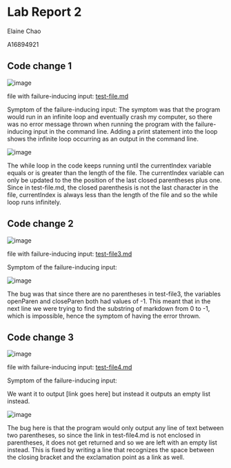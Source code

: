 # Lab Report 2
Elaine Chao

A16894921

## Code change 1

![image](https://user-images.githubusercontent.com/34292064/165050001-232f0d61-9397-4779-ba45-b110368f1505.png)

file with failure-inducing input: [test-file.md](https://github.com/sol-reveille/markdown-parser/blob/main/test-file.md)

Symptom of the failure-inducing input:
The symptom was that the program would run in an infinite loop and eventually crash my computer, so there was no error message thrown when running the program with the failure-inducing input in the command line. Adding a print statement into the loop shows the infinite loop occurring as an output in the command line.

![image](https://user-images.githubusercontent.com/34292064/165194583-0469ecbd-d646-4ef1-b277-83d5132099a2.png)

The while loop in the code keeps running until the currentIndex variable equals or is greater than the length of the file. The currentIndex variable can only be updated to the the position of the last closed parentheses plus one. Since in test-file.md, the closed parenthesis is not the last character in the file, currentIndex is always less than the length of the file and so the while loop runs infinitely.

## Code change 2

![image](https://user-images.githubusercontent.com/34292064/165195693-ed59d0b6-05e4-4f30-b081-0ddf4c67141d.png)

file with failure-inducing input: [test-file3.md](https://github.com/sol-reveille/markdown-parser/blob/main/test-file3.md)

Symptom of the failure-inducing input:

![image](https://user-images.githubusercontent.com/34292064/165194121-b1091128-3dd7-4719-8b74-ae0a2af1d74d.png)

The bug was that since there are no parentheses in test-file3, the variables openParen and closeParen both had values of -1. This meant that in the next line we were trying to find the substring of markdown from 0 to -1, which is impossible, hence the symptom of having the error thrown.

## Code change 3

![image](https://user-images.githubusercontent.com/34292064/165196562-714c75f9-35a2-4e51-a9b8-e17ef7bb0ff1.png)

file with failure-inducing input: [test-file4.md](https://github.com/sol-reveille/markdown-parser/blob/main/test-file4.md)

Symptom of the failure-inducing input:

We want it to output [link goes here] but instead it outputs an empty list instead.

![image](https://user-images.githubusercontent.com/34292064/165195906-2a4f5ecd-867c-4fa7-98ce-9ae3b543d985.png)

The bug here is that the program would only output any line of text between two parentheses, so since the link in test-file4.md is not enclosed in parentheses, it does not get returned and so we are left with an empty list instead. This is fixed by writing a line that recognizes the space between the closing bracket and the exclamation point as a link as well.
